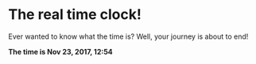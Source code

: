 # The real time clock!

Ever wanted to know what the time is? Well, your journey is about to end!

**The time is Nov 23, 2017, 12:54**